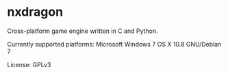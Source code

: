 nxdragon
========

Cross-platform game engine written in C and Python. 

Currently supported platforms:
Microsoft Windows 7
OS X 10.8
GNU/Debian 7

License: GPLv3 
